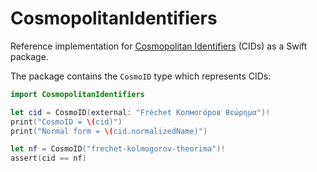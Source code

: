 # CosmopolitanIdentifiers

Reference implementation for [Cosmopolitan Identifiers](https://doi.org/10.47757/obua.cosmo-id.3) (CIDs) as a Swift package.

The package contains the `CosmoID` type which represents CIDs:

```Swift
import CosmopolitanIdentifiers

let cid = CosmoID(external: "Fréchet Колмого́ров θεώρημα")!
print("CosmoID = \(cid)")
print("Normal form = \(cid.normalizedName)")

let nf = CosmoID("frechet-kolmogorov-theorima")!
assert(cid == nf)
```
